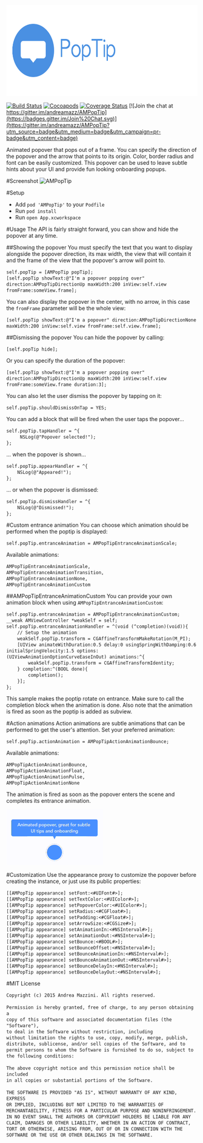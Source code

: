 <p align="center">
  <img width="640" height="240" src="assets/logo.png"/>
</p>

[![Build Status](https://travis-ci.org/andreamazz/AMPopTip.svg)](https://travis-ci.org/andreamazz/AMPopTip)
[![Cocoapods](https://cocoapod-badges.herokuapp.com/v/AMPopTip/badge.svg)](http://cocoapods.org/?q=ampoptip)
[![Coverage Status](https://coveralls.io/repos/andreamazz/AMPopTip/badge.svg)](https://coveralls.io/r/andreamazz/AMPopTip)
[![Join the chat at https://gitter.im/andreamazz/AMPopTip](https://badges.gitter.im/Join%20Chat.svg)](https://gitter.im/andreamazz/AMPopTip?utm_source=badge&utm_medium=badge&utm_campaign=pr-badge&utm_content=badge)

Animated popover that pops out of a frame. You can specify the direction of the popover and the arrow that points to its origin. Color, border radius and font can be easily customized. 
This popover can be used to leave subtle hints about your UI and provide fun looking onboarding popups.  

#Screenshot
![AMPopTip](https://raw.githubusercontent.com/andreamazz/AMPopTip/master/assets/screenshot.gif)

#Setup
* Add ```pod 'AMPopTip'``` to your ```Podfile```
* Run ```pod install```
* Run ```open App.xcworkspace```

#Usage
The API is fairly straight forward, you can show and hide the popover at any time.

##Showing the popover
You must specify the text that you want to display alongside the popover direction, its max width, the view that will contain it and the frame of the view that the popover's arrow will point to.
```objc
self.popTip = [AMPopTip popTip];
[self.popTip showText:@"I'm a popover popping over" direction:AMPopTipDirectionUp maxWidth:200 inView:self.view fromFrame:someView.frame];
```
You can also display the popover in the center, with no arrow, in this case the `fromFrame` parameter will be the whole view:
```objc
[self.popTip showText:@"I'm a popover" direction:AMPopTipDirectionNone maxWidth:200 inView:self.view fromFrame:self.view.frame];
```

##Dismissing the popover
You can hide the popover by calling:
```objc
[self.popTip hide];
```
Or you can specify the duration of the popover:
```objc
[self.popTip showText:@"I'm a popover popping over" direction:AMPopTipDirectionUp maxWidth:200 inView:self.view fromFrame:someView.frame duration:3];
```
You can also let the user dismiss the popover by tapping on it:
```objc
self.popTip.shouldDismissOnTap = YES;
```
You can add a block that will be fired when the user taps the popover...
```objc
self.popTip.tapHandler = ^{
     NSLog(@"Popover selected!");
};
```
... when the popover is shown...
```objc
self.popTip.appearHandler = ^{
    NSLog(@"Appeared!");
};
```

... or when the popover is dismissed:
```objc
self.popTip.dismissHandler = ^{
    NSLog(@"Dismissed!");
};
```

#Custom entrance animation
You can choose which animation should be performed when the poptip is displayed:
```objc
self.popTip.entranceAnimation = AMPopTipEntranceAnimationScale;
```
Available animations:
```objc
AMPopTipEntranceAnimationScale,
AMPopTipEntranceAnimationTransition,
AMPopTipEntranceAnimationNone,
AMPopTipEntranceAnimationCustom
```

##AMPopTipEntranceAnimationCustom
You can provide your own animation block when using `AMPopTipEntranceAnimationCustom`:
```objc
self.popTip.entranceAnimation = AMPopTipEntranceAnimationCustom;
__weak AMViewController *weakSelf = self;
self.popTip.entranceAnimationHandler = ^(void (^completion)(void)){
    // Setup the animation
    weakSelf.popTip.transform = CGAffineTransformMakeRotation(M_PI);
    [UIView animateWithDuration:0.5 delay:0 usingSpringWithDamping:0.6 initialSpringVelocity:1.5 options:(UIViewAnimationOptionCurveEaseInOut) animations:^{
        weakSelf.popTip.transform = CGAffineTransformIdentity;
    } completion:^(BOOL done){
        completion();
    }];
}; 
```
This sample makes the poptip rotate on entrance. Make sure to call the completion block when the animation is done. Also note that the animation is fired as soon as the poptip is added as subview.

#Action animations
Action animations are subtle animations that can be performed to get the user's attention. 
Set your preferred animation:
```objc
self.popTip.actionAnimation = AMPopTipActionAnimationBounce;
```
Available animations:
```objc
AMPopTipActionAnimationBounce,
AMPopTipActionAnimationFloat,
AMPopTipActionAnimationPulse,
AMPopTipActionAnimationNone
```
The animation is fired as soon as the popover enters the scene and completes its entrance animation.

![AMPopTip bounce](assets/bounce_effect.gif)

#Customization
Use the appearance proxy to customize the popover before creating the instance, or just use its public properties:
```objc
[[AMPopTip appearance] setFont:<#UIFont#>];
[[AMPopTip appearance] setTextColor:<#UIColor#>];
[[AMPopTip appearance] setPopoverColor:<#UIColor#>];
[[AMPopTip appearance] setRadius:<#CGFloat#>];
[[AMPopTip appearance] setPadding:<#CGFloat#>];
[[AMPopTip appearance] setArrowSize:<#CGSize#>];
[[AMPopTip appearance] setAnimationIn:<#NSInterval#>];
[[AMPopTip appearance] setAnimationOut:<#NSInterval#>];
[[AMPopTip appearance] setBounce:<#BOOL#>];
[[AMPopTip appearance] setBounceOffset:<#NSInterval#>];
[[AMPopTip appearance] setBounceAnimationIn:<#NSInterval#>];
[[AMPopTip appearance] setBounceAnimationOut:<#NSInterval#>];
[[AMPopTip appearance] setBounceDelayIn:<#NSInterval#>];
[[AMPopTip appearance] setBounceDelayOut:<#NSInterval#>];
```

#MIT License

	Copyright (c) 2015 Andrea Mazzini. All rights reserved.

	Permission is hereby granted, free of charge, to any person obtaining a
	copy of this software and associated documentation files (the "Software"),
	to deal in the Software without restriction, including
	without limitation the rights to use, copy, modify, merge, publish,
	distribute, sublicense, and/or sell copies of the Software, and to
	permit persons to whom the Software is furnished to do so, subject to
	the following conditions:

	The above copyright notice and this permission notice shall be included
	in all copies or substantial portions of the Software.

	THE SOFTWARE IS PROVIDED "AS IS", WITHOUT WARRANTY OF ANY KIND, EXPRESS
	OR IMPLIED, INCLUDING BUT NOT LIMITED TO THE WARRANTIES OF
	MERCHANTABILITY, FITNESS FOR A PARTICULAR PURPOSE AND NONINFRINGEMENT.
	IN NO EVENT SHALL THE AUTHORS OR COPYRIGHT HOLDERS BE LIABLE FOR ANY
	CLAIM, DAMAGES OR OTHER LIABILITY, WHETHER IN AN ACTION OF CONTRACT,
	TORT OR OTHERWISE, ARISING FROM, OUT OF OR IN CONNECTION WITH THE
	SOFTWARE OR THE USE OR OTHER DEALINGS IN THE SOFTWARE.
	
